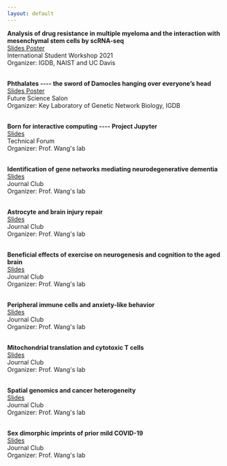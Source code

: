 ```yaml
---
layout: default
---
```


**Analysis of drug resistance in multiple myeloma and the interaction with mesenchymal stem cells by scRNA-seq** <br>
<a href="files/International Student Workshop-presentation_15min.pdf"> Slides </a>
<a href="files/International Student Workshop-poster_3min.pdf"> Poster </a> <br>
International Student Workshop 2021 <br>
Organizer: IGDB, NAIST and UC Davis <br><br>

**Phthalates ---- the sword of Damocles hanging over everyone’s head** <br>
<a href="files/Future Science Salon.pdf"> Slides </a>
<a href="files/Future Science Salon-poster.pdf"> Poster </a> <br>
Future Science Salon <br>
Organizer: Key Laboratory of Genetic Network Biology, IGDB <br><br>

**Born for interactive computing ---- Project Jupyter** <br>
<a href="files/Technical Forum-jupyterlab-20230228.pdf"> Slides </a> <br>
Technical Forum <br>
Organizer: Prof. Wang's lab <br><br>

**Identification of gene networks mediating neurodegenerative dementia** <br>
<a href="files/journal_20181227-Identification of gene networks mediating neurodegenerative dementia.pdf"> Slides </a> <br>
Journal Club <br>
Organizer: Prof. Wang's lab <br><br>

**Astrocyte and brain injury repair** <br>
<a href="files/journal20200903-astrocyte and brain injury repair.pdf"> Slides </a> <br>
Journal Club <br>
Organizer: Prof. Wang's lab <br><br>

**Beneficial effects of exercise on neurogenesis and cognition to the aged brain** <br>
<a href="files/journal20210318-beneficial effects of exercise on neurogenesis and cognition to the aged brain.pdf"> Slides </a> <br>
Journal Club <br>
Organizer: Prof. Wang's lab <br><br>

**Peripheral immune cells and anxiety-like behavior** <br>
<a href="files/journal20210526-Peripheral Immune Cells and Anxiety-like Behavior.pdf"> Slides </a> <br>
Journal Club <br>
Organizer: Prof. Wang's lab <br><br>

**Mitochondrial translation and cytotoxic T cells** <br>
<a href="files/journal20211118-Mitochondrial translation and cytotoxic T cells.pdf"> Slides </a> <br>
Journal Club <br>
Organizer: Prof. Wang's lab <br><br>

**Spatial genomics and cancer heterogeneity** <br>
<a href="files/journal20220519-Spatial genomics and cancer heterogeneity.pdf"> Slides </a> <br>
Journal Club <br>
Organizer: Prof. Wang's lab <br><br>

**Sex dimorphic imprints of prior mild COVID-19** <br>
<a href="files/journal20230531-sex dimorphic imprints of prior mild COVID-19.pdf"> Slides </a> <br>
Journal Club <br>
Organizer: Prof. Wang's lab <br><br>
